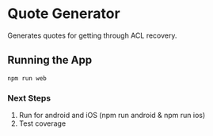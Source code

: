 # Quote Generator

Generates quotes for getting through ACL recovery.

## Running the App
 ```
 npm run web
```

### Next Steps
1. Run for android and iOS (npm run android & npm run ios)
2. Test coverage
